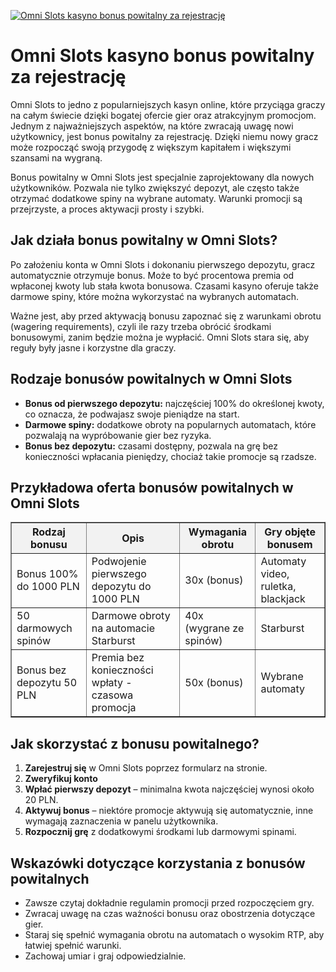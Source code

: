 [![Omni Slots kasyno bonus powitalny za rejestrację](https://123-caf.pages.dev/gitsignup.png)](https://vrmoo.ru/Bt82HjjY)

<h1>Omni Slots kasyno bonus powitalny za rejestrację</h1> <p>Omni Slots to jedno z popularniejszych kasyn online, które przyciąga graczy na całym świecie dzięki bogatej ofercie gier oraz atrakcyjnym promocjom. Jednym z najważniejszych aspektów, na które zwracają uwagę nowi użytkownicy, jest bonus powitalny za rejestrację. Dzięki niemu nowy gracz może rozpocząć swoją przygodę z większym kapitałem i większymi szansami na wygraną.</p> <p>Bonus powitalny w Omni Slots jest specjalnie zaprojektowany dla nowych użytkowników. Pozwala nie tylko zwiększyć depozyt, ale często także otrzymać dodatkowe spiny na wybrane automaty. Warunki promocji są przejrzyste, a proces aktywacji prosty i szybki.</p> <h2>Jak działa bonus powitalny w Omni Slots?</h2> <p>Po założeniu konta w Omni Slots i dokonaniu pierwszego depozytu, gracz automatycznie otrzymuje bonus. Może to być procentowa premia od wpłaconej kwoty lub stała kwota bonusowa. Czasami kasyno oferuje także darmowe spiny, które można wykorzystać na wybranych automatach.</p> <p>Ważne jest, aby przed aktywacją bonusu zapoznać się z warunkami obrotu (wagering requirements), czyli ile razy trzeba obrócić środkami bonusowymi, zanim będzie można je wypłacić. Omni Slots stara się, aby reguły były jasne i korzystne dla graczy.</p> <h2>Rodzaje bonusów powitalnych w Omni Slots</h2> <ul>   <li><strong>Bonus od pierwszego depozytu:</strong> najczęściej 100% do określonej kwoty, co oznacza, że podwajasz swoje pieniądze na start.</li>   <li><strong>Darmowe spiny:</strong> dodatkowe obroty na popularnych automatach, które pozwalają na wypróbowanie gier bez ryzyka.</li>   <li><strong>Bonus bez depozytu:</strong> czasami dostępny, pozwala na grę bez konieczności wpłacania pieniędzy, chociaż takie promocje są rzadsze.</li> </ul> <h2>Przykładowa oferta bonusów powitalnych w Omni Slots</h2> <table border="1" cellpadding="8" cellspacing="0" style="border-collapse: collapse; width: 100%;">   <thead>     <tr style="background-color: #f2f2f2;">       <th>Rodzaj bonusu</th>       <th>Opis</th>       <th>Wymagania obrotu</th>       <th>Gry objęte bonusem</th>     </tr>   </thead>   <tbody>     <tr>       <td>Bonus 100% do 1000 PLN</td>       <td>Podwojenie pierwszego depozytu do 1000 PLN</td>       <td>30x (bonus)</td>       <td>Automaty video, ruletka, blackjack</td>     </tr>     <tr>       <td>50 darmowych spinów</td>       <td>Darmowe obroty na automacie Starburst</td>       <td>40x (wygrane ze spinów)</td>       <td>Starburst</td>     </tr>     <tr>       <td>Bonus bez depozytu 50 PLN</td>       <td>Premia bez konieczności wpłaty - czasowa promocja</td>       <td>50x (bonus)</td>       <td>Wybrane automaty</td>     </tr>   </tbody> </table> <h2>Jak skorzystać z bonusu powitalnego?</h2> <ol>   <li><strong>Zarejestruj się</strong> w Omni Slots poprzez formularz na stronie.</li>   <li><strong>Zweryfikuj konto</strong – potwierdź tożsamość zgodnie z procedurą kasyna.</li>   <li><strong>Wpłać pierwszy depozyt</strong> – minimalna kwota najczęściej wynosi około 20 PLN.</li>   <li><strong>Aktywuj bonus</strong> – niektóre promocje aktywują się automatycznie, inne wymagają zaznaczenia w panelu użytkownika.</li>   <li><strong>Rozpocznij grę</strong> z dodatkowymi środkami lub darmowymi spinami.</li> </ol> <h2>Wskazówki dotyczące korzystania z bonusów powitalnych</h2> <ul>   <li>Zawsze czytaj dokładnie regulamin promocji przed rozpoczęciem gry.</li>   <li>Zwracaj uwagę na czas ważności bonusu oraz obostrzenia dotyczące gier.</li>   <li>Staraj się spełnić wymagania obrotu na automatach o wysokim RTP, aby łatwiej spełnić warunki.</li>   <li>Zachowaj umiar i graj odpowiedzialnie.</li> </ul>